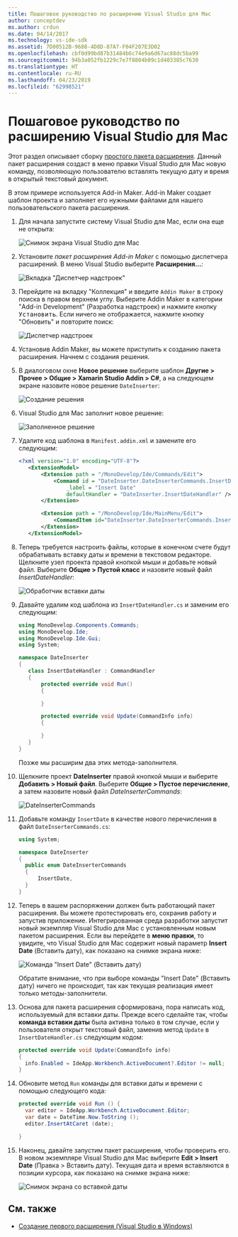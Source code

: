 ```yaml
---
title: Пошаговое руководство по расширению Visual Studio для Mac
author: conceptdev
ms.author: crdun
ms.date: 04/14/2017
ms.technology: vs-ide-sdk
ms.assetid: 7D00512B-9688-4D8D-87A7-F04F207E3D02
ms.openlocfilehash: cbf0d99bd87b31484b6c74e9a6d67ac88dc5ba99
ms.sourcegitcommit: 94b3a052fb1229c7e7f8804b09c1d403385c7630
ms.translationtype: HT
ms.contentlocale: ru-RU
ms.lasthandoff: 04/23/2019
ms.locfileid: "62998521"
---
```

# <a name="extending-visual-studio-for-mac-walkthrough"></a>Пошаговое руководство по расширению Visual Studio для Mac

Этот раздел описывает сборку [простого пакета расширения](https://github.com/mjh4/AddIns/tree/master/DateInserter). Данный пакет расширения создаст в меню правки Visual Studio для Mac новую команду, позволяющую пользователю вставлять текущую дату и время в открытый текстовый документ.

В этом примере используется Add-in Maker. Add-in Maker создает шаблон проекта и заполняет его нужными файлами для нашего пользовательского пакета расширения.

1. Для начала запустите систему Visual Studio для Mac, если она еще не открыта:

   ![Снимок экрана Visual Studio для Mac](media/extending-visual-studio-mac-addin3.png)

2. Установите _пакет расширения Add-in Maker_ с помощью диспетчера расширений. В меню Visual Studio выберите **Расширения...**:

   ![Вкладка "Диспетчер надстроек"](media/extending-visual-studio-mac-addin4.png)

3. Перейдите на вкладку "Коллекция" и введите `Addin Maker` в строку поиска в правом верхнем углу. Выберите Addin Maker в категории "Add-in Development" (Разработка надстроек) и нажмите кнопку <kbd>Установить</kbd>. Если ничего не отображается, нажмите кнопку "Обновить" и повторите поиск:

   ![Диспетчер надстроек](media/extending-visual-studio-mac-addin5.png)

4. Установив Addin Maker, вы можете приступить к созданию пакета расширения. Начнем с создания решения.

5. В диалоговом окне **Новое решение** выберите шаблон **Другие > Прочее > Общие > Xamarin Studio Addin > C#**, а на следующем экране назовите новое решение `DateInserter`:

   ![Создание решения](media/extending-visual-studio-mac-addin7New.png)

6. Visual Studio для Mac заполнит новое решение:

   ![Заполненное решение](media/extending-visual-studio-mac-addin8.png)

7. Удалите код шаблона в `Manifest.addin.xml` и замените его следующим:

   ```xml
   <?xml version="1.0" encoding="UTF-8"?>
      <ExtensionModel>
          <Extension path = "/MonoDevelop/Ide/Commands/Edit">
              <Command id = "DateInserter.DateInserterCommands.InsertDate"
                  _label = "Insert Date"
                  defaultHandler = "DateInserter.InsertDateHandler" />
          </Extension>

          <Extension path = "/MonoDevelop/Ide/MainMenu/Edit">
              <CommandItem id="DateInserter.DateInserterCommands.InsertDate" />
          </Extension>
      </ExtensionModel>
   ```

8. Теперь требуется настроить файлы, которые в конечном счете будут обрабатывать вставку даты и времени в текстовом редакторе. Щелкните узел проекта правой кнопкой мыши и добавьте новый файл. Выберите **Общие > Пустой класс** и назовите новый файл *InsertDateHandler*:

   ![Обработчик вставки даты](media/extending-visual-studio-mac-addin9.png)

9. Давайте удалим код шаблона из `InsertDateHandler.cs` и заменим его следующим:

   ```cs
   using MonoDevelop.Components.Commands;
   using MonoDevelop.Ide;
   using MonoDevelop.Ide.Gui;
   using System;

   namespace DateInserter
   {
      class InsertDateHandler : CommandHandler
      {
          protected override void Run()
          {

          }

          protected override void Update(CommandInfo info)
          {

          }
      }
   }
   ```

   Позже мы расширим два этих метода-заполнителя.

10. Щелкните проект **DateInserter** правой кнопкой мыши и выберите **Добавить > Новый файл**. Выберите **Общие > Пустое перечисление**, а затем назовите новый файл *DateInserterCommands*:

    ![DateInserterCommands](media/extending-visual-studio-mac-addin10.png)

11. Добавьте команду `InsertDate` в качестве нового перечисления в файл `DateInserterCommands.cs`:

    ``` cs
    using System;

    namespace DateInserter
    {
      public enum DateInserterCommands
      {
          InsertDate,
      }
    }
    ```

12. Теперь в вашем распоряжении должен быть работающий пакет расширения. Вы можете протестировать его, сохранив работу и запустив приложение. Интегрированная среда разработки запустит новый экземпляр Visual Studio для Mac с установленным новым пакетом расширения. Если вы перейдете в **меню правки**, то увидите, что Visual Studio для Mac содержит новый параметр **Insert Date** (Вставить дату), как показано на снимке экрана ниже:

    ![Команда "Insert Date" (Вставить дату)](media/extending-visual-studio-mac-addin11.png)

    Обратите внимание, что при выборе команды "Insert Date" (Вставить дату) ничего не происходит, так как текущая реализация имеет только методы-заполнители.

13. Основа для пакета расширения сформирована, пора написать код, используемый для вставки даты. Прежде всего сделайте так, чтобы **команда вставки даты** была активна только в том случае, если у пользователя открыт текстовый файл, заменив метод `Update` в `InsertDateHandler.cs` следующим кодом:

    ```cs
    protected override void Update(CommandInfo info)
    {
      info.Enabled = IdeApp.Workbench.ActiveDocument?.Editor != null;
    }
    ```

14. Обновите метод `Run` команды для вставки даты и времени с помощью следующего кода:

    ``` cs
    protected override void Run () {
      var editor = IdeApp.Workbench.ActiveDocument.Editor;
      var date = DateTime.Now.ToString ();
      editor.InsertAtCaret (date);

    }
    ```

15. Наконец, давайте запустим пакет расширения, чтобы проверить его. В новом экземпляре Visual Studio для Mac выберите **Edit > Insert Date** (Правка > Вставить дату). Текущая дата и время вставляются в позиции курсора, как показано на снимке экрана ниже:

    ![Снимок экрана со вставкой даты](media/extending-visual-studio-mac-addin12.png)

## <a name="see-also"></a>См. также

- [Создание первого расширения (Visual Studio в Windows)](/visualstudio/extensibility/extensibility-hello-world)